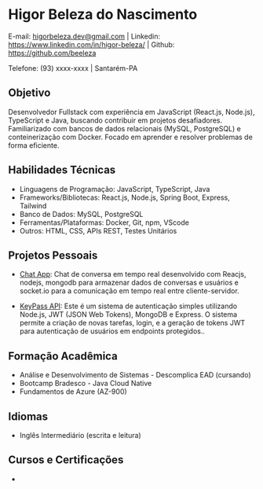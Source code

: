 # Higor Beleza do Nascimento

E-mail: higorbeleza.dev@gmail.com | Linkedin: https://www.linkedin.com/in/higor-beleza/ | Github: https://github.com/beeleza

Telefone: (93) xxxx-xxxx | Santarém-PA

## Objetivo

Desenvolvedor Fullstack com experiência em JavaScript (React.js, Node.js), TypeScript e Java, buscando contribuir em projetos desafiadores. Familiarizado com bancos de dados relacionais (MySQL, PostgreSQL) e conteinerização com Docker. Focado em aprender e resolver problemas de forma eficiente.

## Habilidades Técnicas

- Linguagens de Programação: JavaScript, TypeScript, Java
- Frameworks/Bibliotecas: React.js, Node.js, Spring Boot, Express, Tailwind
- Banco de Dados: MySQL, PostgreSQL
- Ferramentas/Plataformas: Docker, Git, npm, VScode
- Outros: HTML, CSS, APIs REST, Testes Unitários

## Projetos Pessoais

- <a href="https://github.com/beeleza/chat-app">Chat App</a>: Chat de conversa em tempo real desenvolvido com Reacjs, nodejs, mongodb para armazenar dados de conversas e usuários e socket.io para a comunicação em tempo real entre cliente-servidor. <br/>

- <a href="https://github.com/beeleza/KeyPass-Api">KeyPass API</a>: Este é um sistema de autenticação simples utilizando Node.js, JWT (JSON Web Tokens), MongoDB e Express. O sistema permite a criação de novas tarefas, login, e a geração de tokens JWT para autenticação de usuários em endpoints protegidos.. <br/>

## Formação Acadêmica

- Análise e Desenvolvimento de Sistemas - Descomplica EAD (cursando)
- Bootcamp Bradesco - Java Cloud Native
- Fundamentos de Azure (AZ-900)

## Idiomas

- Inglês Intermediário (escrita e leitura)

## Cursos e Certificações
- 
